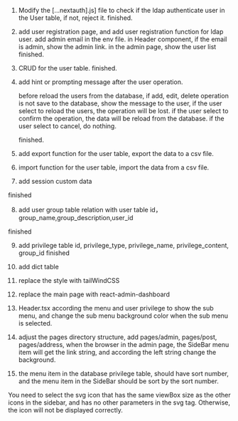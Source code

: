 
1. Modify the [...nextauth].js] file to check if the ldap authenticate user in the User table, if not, reject it. 
finished.

2. add user registration page, and add user registration function for ldap user. 
   add admin email in the env file.
   in Header component, if the email is admin, show the admin link.
    in the admin page, show the user list  
finished.

3. CRUD for the user table. 
finished.

4. add hint or prompting message after the user operation.

   before reload the users from the database, if add, edit, delete operation is not save to the database, show the message to the user, if the user select to reload the users, the operation will be lost.
   if the user select to confirm  the operation, the data will be reload from the database.
   if the user select to cancel,  do nothing.

   finished.

5. add export function for the user table, export the data to a csv file. 

6. import function for the user table, import the data from a csv file.

7. add session custom data

finished


8. add user group table
   relation with user table 
   id，group_name,group_description,user_id 

finished

9. add privilege table
   id, privilege_type, privilege_name, privilege_content, group_id
finished

10. add dict table
   

11. replace the style with tailWindCSS

12. replace the main page with react-admin-dashboard


13. Header.tsx according the menu and user privilege to show the sub menu, and change the sub menu background color when the sub menu is selected.

14. adjust the pages directory structure, add pages/admin, pages/post, pages/address, when the browser in the admin page, the SideBar menu item will get the link string, and according the left string change the background.

15. the menu item in the database privilege table, should have sort number, and the menu item in the SideBar should be sort by the sort number.


You need to select the svg icon that has the same viewBox size as the other icons in the sidebar, and has no other parameters in the svg tag. Otherwise, the icon will not be displayed correctly.


